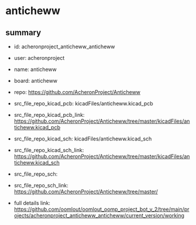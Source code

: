 # anticheww
 
## summary 
* id: acheronproject_anticheww_anticheww
* user: acheronproject
* name: anticheww
* board: anticheww
* repo: https://github.com/AcheronProject/Anticheww
* src_file_repo_kicad_pcb: kicadFiles/anticheww.kicad_pcb
* src_file_repo_kicad_pcb_link: https://github.com/AcheronProject/Anticheww/tree/master/kicadFiles/anticheww.kicad_pcb
* src_file_repo_kicad_sch: kicadFiles/anticheww.kicad_sch
* src_file_repo_kicad_sch_link: https://github.com/AcheronProject/Anticheww/tree/master/kicadFiles/anticheww.kicad_sch

* src_file_repo_sch: 
* src_file_repo_sch_link: https://github.com/AcheronProject/Anticheww/tree/master/
* full details link: https://github.com/oomlout/oomlout_oomp_project_bot_v_2/tree/main/projects/acheronproject_anticheww_anticheww/current_version/working  






